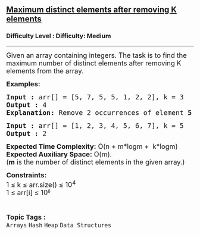 <h2><a href="https://www.geeksforgeeks.org/problems/maximum-distinct-elements-after-removing-k-elements5906/1?page=1&difficulty=Medium&status=unsolved&sortBy=submissions">Maximum distinct elements after removing K elements</a></h2><h3>Difficulty Level : Difficulty: Medium</h3><hr><div class="problems_problem_content__Xm_eO"><p><span style="font-size: 18px;">Given an array containing integers. The task is to find the maximum number of distinct elements after removing K elements from the array. </span></p>
<p><span style="font-size: 18px;"><strong>Examples:</strong></span></p>
<pre><span style="font-size: 18px;"><strong>Input :</strong> arr[] = [5, 7, 5, 5, 1, 2, 2], k = 3
<strong>Output :</strong> 4
<strong>Explanation: </strong>Remove 2 occurrences of element <strong>5</strong> and 1 occurrence of element <strong>2</strong>.
</span></pre>
<pre><span style="font-size: 18px;"><strong>Input :</strong> arr[] = [1, 2, 3, 4, 5, 6, 7], k = 5
<strong>Output :</strong> 2
</span></pre>
<p><span style="font-size: 18px;"><strong>Expected Time Complexity:</strong> O(n + m*logm +&nbsp; k*logm)<br><strong>Expected Auxiliary Space:</strong> O(m).<br>(</span><strong style="font-size: 18px;">m</strong><span style="font-size: 18px;"> is the number of distinct elements in the given array.</span><span style="font-size: 18px;">)</span></p>
<p><span style="font-size: 18px;"><strong>Constraints:</strong><br>1 ≤ k ≤ arr.size() ≤ 10<sup>4</sup><br></span><span style="font-size: 18px;">1 ≤ arr[i] ≤ 10</span><sup>6</sup></p></div><br><p><span style=font-size:18px><strong>Topic Tags : </strong><br><code>Arrays</code>&nbsp;<code>Hash</code>&nbsp;<code>Heap</code>&nbsp;<code>Data Structures</code>&nbsp;